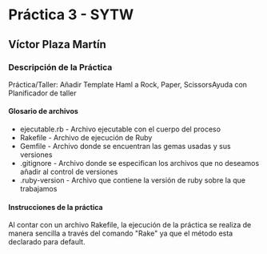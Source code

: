 # Práctica 3 - SYTW

## Víctor Plaza Martín


### Descripción de la Práctica


Práctica/Taller: Añadir Template Haml a Rock, Paper, ScissorsAyuda con Planificador de taller

#### Glosario de archivos

<ul>
  <li>ejecutable.rb - Archivo ejecutable con el cuerpo del proceso</li>
  <li>Rakefile - Archivo de ejecución de Ruby </li>
  <li>Gemfile - Archivo donde se encuentran las gemas usadas y sus versiones</li>
  <li>.gitignore - Archivo donde se especifican los archivos que no deseamos añadir al control de versiones</li>
  <li>.ruby-version - Archivo que contiene la versión de ruby sobre la que trabajamos</li>
</ul>

#### Instrucciones de la práctica

Al contar con un archivo Rakefile, la ejecución de la práctica se realiza de manera sencilla a través del comando "Rake" ya que el método esta declarado para default. 
